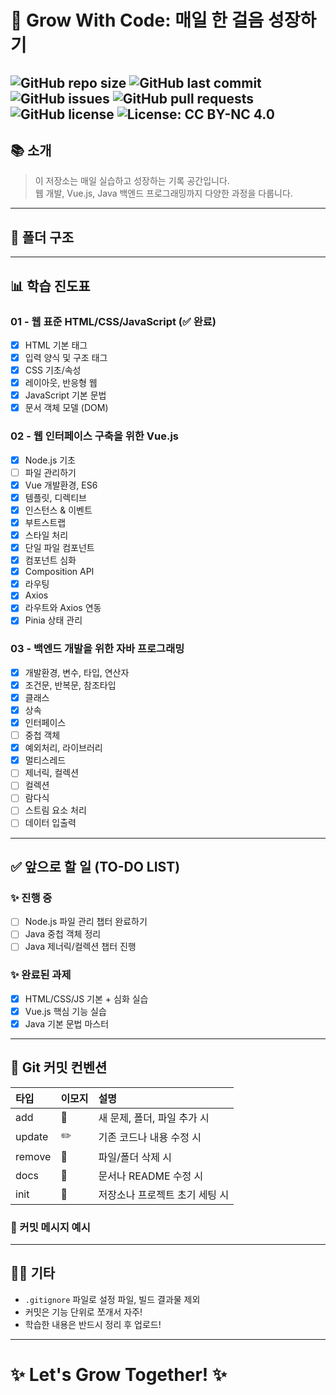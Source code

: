# 🌱 Grow With Code: 매일 한 걸음 성장하기

![GitHub repo size](https://img.shields.io/github/repo-size/jungsunwoong/Homework?color=informational)
![GitHub last commit](https://img.shields.io/github/last-commit/jungsunwoong/Homework?color=brightgreen)
![GitHub issues](https://img.shields.io/github/issues/jungsunwoong/Homework)
![GitHub pull requests](https://img.shields.io/github/issues-pr/jungsunwoong/Homework)
![GitHub license](https://img.shields.io/github/license/jungsunwoong/Homework)
![License: CC BY-NC 4.0](https://img.shields.io/badge/License-CC%20BY%2DNC%204.0-lightgrey)
---

## 📚 소개
> 이 저장소는 매일 실습하고 성장하는 기록 공간입니다.  
> 웹 개발, Vue.js, Java 백엔드 프로그래밍까지 다양한 과정을 다룹니다.

---

## 📁 폴더 구조


---

## 📊 학습 진도표

### 01 - 웹 표준 HTML/CSS/JavaScript (✅ 완료)
- [x] HTML 기본 태그
- [x] 입력 양식 및 구조 태그
- [x] CSS 기초/속성
- [x] 레이아웃, 반응형 웹
- [x] JavaScript 기본 문법
- [x] 문서 객체 모델 (DOM)

### 02 - 웹 인터페이스 구축을 위한 Vue.js
- [x] Node.js 기초
- [ ] 파일 관리하기
- [x] Vue 개발환경, ES6
- [x] 템플릿, 디렉티브
- [x] 인스턴스 & 이벤트
- [x] 부트스트랩
- [x] 스타일 처리
- [x] 단일 파일 컴포넌트
- [x] 컴포넌트 심화
- [x] Composition API
- [x] 라우팅
- [x] Axios
- [x] 라우트와 Axios 연동
- [x] Pinia 상태 관리

### 03 - 백엔드 개발을 위한 자바 프로그래밍
- [x] 개발환경, 변수, 타입, 연산자
- [x] 조건문, 반복문, 참조타입
- [x] 클래스
- [x] 상속
- [x] 인터페이스
- [ ] 중첩 객체
- [x] 예외처리, 라이브러리
- [x] 멀티스레드
- [ ] 제너릭, 컬렉션
- [ ] 컬렉션
- [ ] 람다식
- [ ] 스트림 요소 처리
- [ ] 데이터 입출력

---

## ✅ 앞으로 할 일 (TO-DO LIST)

### ✨ 진행 중
- [ ] Node.js 파일 관리 챕터 완료하기
- [ ] Java 중첩 객체 정리
- [ ] Java 제너릭/컬렉션 챕터 진행

### ✨ 완료된 과제
- [x] HTML/CSS/JS 기본 + 심화 실습
- [x] Vue.js 핵심 기능 실습
- [x] Java 기본 문법 마스터

---

## 📝 Git 커밋 컨벤션

| 타입 | 이모지 | 설명 |
|:---|:---|:---|
| add | 📁 | 새 문제, 폴더, 파일 추가 시 |
| update | ✏️ | 기존 코드나 내용 수정 시 |
| remove | 🧹 | 파일/폴더 삭제 시 |
| docs | 📝 | 문서나 README 수정 시 |
| init | 🎉 | 저장소나 프로젝트 초기 세팅 시 |

### 💬 커밋 메시지 예시


---

## 🧙‍♀️ 기타
- `.gitignore` 파일로 설정 파일, 빌드 결과물 제외
- 커밋은 기능 단위로 쪼개서 자주!
- 학습한 내용은 반드시 정리 후 업로드!

---

# ✨ Let's Grow Together! ✨

